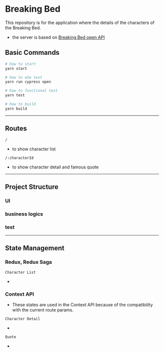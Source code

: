 # Breaking Bed

This repository is for the application where the details of the characters of the Breaking Bed.

- the server is based on [Breaking Bed open API](https://github.com/timbiles/Breaking-Bad--API)

## Basic Commands

```bash
# how to start
yarn start

# how to e2e test
yarn run cypress open

# how to functional test
yarn test

# how to build
yarn build
```

<hr />

## Routes

`/`

- to show character list

`/:characterId`

- to show character detail and famous quote

<hr/>

## Project Structure

### UI

### business logics

### test

<hr/>

## State Management

### Redux, Redux Saga

`Character List`

- 


### Context API
- These states are used in the Context API because of the compatibility with the current route params.

`Character Detail`

- 

`Quote`

- 

